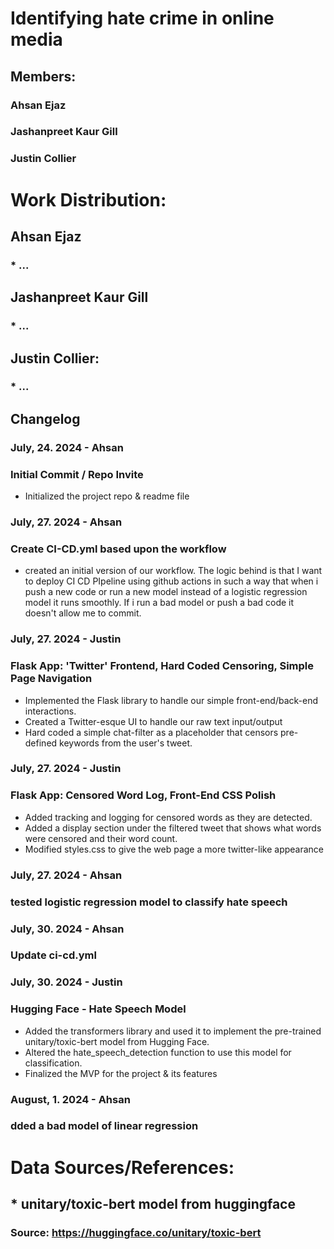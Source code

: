 # Identifying hate crime in online media 
## Members:
### Ahsan Ejaz
### Jashanpreet Kaur Gill
### Justin Collier


# Work Distribution:

## Ahsan Ejaz
### * ...

## Jashanpreet Kaur Gill
### * ...

## Justin Collier:
### * ...

 
## Changelog
### July, 24. 2024 - Ahsan
### Initial Commit / Repo Invite
+ Initialized the project repo & readme file

### July, 27. 2024 - Ahsan
### Create CI-CD.yml based upon the workflow
+ created an initial version of our workflow. The logic behind is that I want to deploy CI CD PIpeline using github actions in such a way that when i push a new code or run a new model instead of a logistic regression model it runs smoothly. If i run a bad model or push a bad code it doesn't allow me to commit.

### July, 27. 2024 - Justin
### Flask App: 'Twitter' Frontend, Hard Coded Censoring, Simple Page Navigation
+ Implemented the Flask library to handle our simple front-end/back-end interactions.
+ Created a Twitter-esque UI to handle our raw text input/output
+ Hard coded a simple chat-filter as a placeholder that censors pre-defined keywords from the user's tweet.

### July, 27. 2024 - Justin
### Flask App: Censored Word Log, Front-End CSS Polish
+ Added tracking and logging for censored words as they are detected.
+ Added a display section under the filtered tweet that shows what words were censored and their word count.
+ Modified styles.css to give the web page a more twitter-like appearance

### July, 27. 2024 - Ahsan
###  tested logistic regression model to classify hate speech

### July, 30. 2024 - Ahsan
### Update ci-cd.yml

### July, 30. 2024 - Justin
### Hugging Face - Hate Speech Model
+ Added the transformers library and used it to implement the pre-trained unitary/toxic-bert model from Hugging Face.
+ Altered the hate_speech_detection function to use this model for classification.
+ Finalized the MVP for the project & its features

### August, 1. 2024 - Ahsan
### dded a bad model of linear regression

# Data Sources/References: 
## * unitary/toxic-bert model from huggingface
### Source: https://huggingface.co/unitary/toxic-bert
